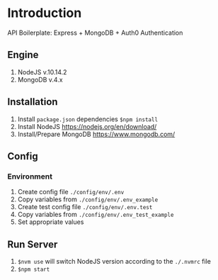 
# Introduction

API Boilerplate: Express + MongoDB + Auth0 Authentication

## Engine

1. NodeJS v.10.14.2
2. MongoDB v.4.x

## Installation

1. Install `package.json` dependencies `$npm install`
2. Install NodeJS https://nodejs.org/en/download/
3. Install/Prepare MongoDB https://www.mongodb.com/


## Config

### Environment

1. Create config file `./config/env/.env`
2. Copy variables from `./config/env/.env_example`
3. Create test config file `./config/env/.env.test`
4. Copy variables from `./config/env/.env_test_example`
5. Set appropriate values


## Run Server

1. `$nvm use` will switch NodeJS version according to the `./.nvmrc` file
2. `$npm start`
